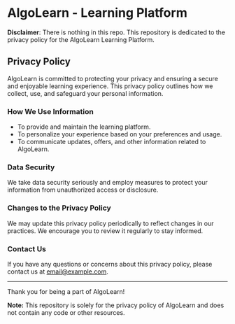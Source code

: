 # AlgoLearn - Learning Platform

**Disclaimer**: There is nothing in this repo. This repository is dedicated to the privacy policy for the AlgoLearn Learning Platform.

## Privacy Policy

AlgoLearn is committed to protecting your privacy and ensuring a secure and enjoyable learning experience. This privacy policy outlines how we collect, use, and safeguard your personal information.

### How We Use Information

- To provide and maintain the learning platform.
- To personalize your experience based on your preferences and usage.
- To communicate updates, offers, and other information related to AlgoLearn.

### Data Security

We take data security seriously and employ measures to protect your information from unauthorized access or disclosure.

### Changes to the Privacy Policy

We may update this privacy policy periodically to reflect changes in our practices. We encourage you to review it regularly to stay informed.

### Contact Us

If you have any questions or concerns about this privacy policy, please contact us at [email@example.com](mailto:pdldarshan008@gmail.com).

---

Thank you for being a part of AlgoLearn!

**Note:** This repository is solely for the privacy policy of AlgoLearn and does not contain any code or other resources.
